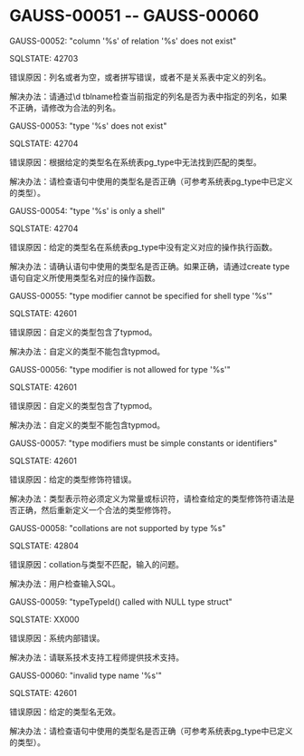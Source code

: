 # GAUSS-00051 -- GAUSS-00060

GAUSS-00052: "column '%s' of relation '%s' does not exist"

SQLSTATE: 42703

错误原因：列名或者为空，或者拼写错误，或者不是关系表中定义的列名。

解决办法：请通过\\d tblname检查当前指定的列名是否为表中指定的列名，如果不正确，请修改为合法的列名。

GAUSS-00053: "type '%s' does not exist"

SQLSTATE: 42704

错误原因：根据给定的类型名在系统表pg\_type中无法找到匹配的类型。

解决办法：请检查语句中使用的类型名是否正确（可参考系统表pg\_type中已定义的类型）。

GAUSS-00054: "type '%s' is only a shell"

SQLSTATE: 42704

错误原因：给定的类型名在系统表pg\_type中没有定义对应的操作执行函数。

解决办法：请确认语句中使用的类型名是否正确。如果正确，请通过create type语句自定义所使用类型名对应的操作函数。

GAUSS-00055: "type modifier cannot be specified for shell type '%s'"

SQLSTATE:  42601

错误原因：自定义的类型包含了typmod。

解决办法：自定义的类型不能包含typmod。

GAUSS-00056: "type modifier is not allowed for type '%s'"

SQLSTATE:  42601

错误原因：自定义的类型包含了typmod。

解决办法：自定义的类型不能包含typmod。

GAUSS-00057: "type modifiers must be simple constants or identifiers"

SQLSTATE:  42601

错误原因：给定的类型修饰符错误。

解决办法：类型表示符必须定义为常量或标识符，请检查给定的类型修饰符语法是否正确，然后重新定义一个合法的类型修饰符。

GAUSS-00058: "collations are not supported by type %s"

SQLSTATE: 42804

错误原因：collation与类型不匹配，输入的问题。

解决办法：用户检查输入SQL。

GAUSS-00059: "typeTypeId\(\) called with NULL type struct"

SQLSTATE: XX000

错误原因：系统内部错误。

解决办法：请联系技术支持工程师提供技术支持。

GAUSS-00060: "invalid type name '%s'"

SQLSTATE: 42601

错误原因：给定的类型名无效。

解决办法：请检查语句中使用的类型名是否正确（可参考系统表pg\_type中已定义的类型）。

